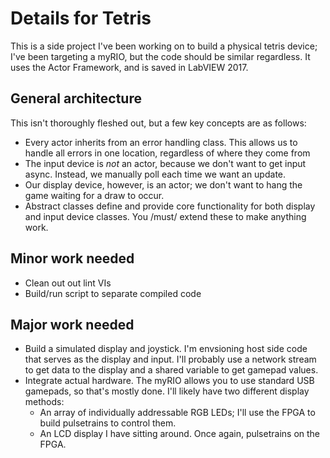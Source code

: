 # Details for Tetris

This is a side project I've been working on to build a physical tetris device; I've been targeting a myRIO, but the code should be similar regardless. It uses the Actor Framework, and is saved in LabVIEW 2017.

## General architecture

This isn't thoroughly fleshed out, but a few key concepts are as follows:

* Every actor inherits from an error handling class. This allows us to handle all errors in one location, regardless of where they come from
* The input device is _not_ an actor, because we don't want to get input async. Instead, we manually poll each time we want an update.
* Our display device, however, is an actor; we don't want to hang the game waiting for a draw to occur.
* Abstract classes define and provide core functionality for both display and input device classes. You /must/ extend these to make anything work.

## Minor work needed

* Clean out out lint VIs
* Build/run script to separate compiled code

## Major work needed

* Build a simulated display and joystick. I'm envsioning host side code that serves as the display and input. I'll probably use a network stream to get data to the display and a shared variable to get gamepad values.
* Integrate actual hardware. The myRIO allows you to use standard USB gamepads, so that's mostly done. I'll likely  have two different display methods:
  * An array of individually addressable RGB LEDs; I'll use the FPGA to build pulsetrains to control them.
  * An LCD display I have sitting around. Once again, pulsetrains on the FPGA.